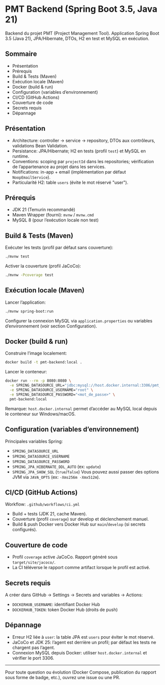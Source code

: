 # PMT Backend (Spring Boot 3.5, Java 21)

Backend du projet PMT (Project Management Tool). Application Spring Boot 3.5 (Java 21), JPA/Hibernate, DTOs, H2 en test et MySQL en exécution.

## Sommaire
- Présentation
- Prérequis
- Build & Tests (Maven)
- Exécution locale (Maven)
- Docker (build & run)
- Configuration (variables d’environnement)
- CI/CD (GitHub Actions)
- Couverture de code
- Secrets requis
- Dépannage

## Présentation
- Architecture: controller → service → repository, DTOs aux contrôleurs, validations Bean Validation.
- Persistance: JPA/Hibernate; H2 en tests (profil `test`) et MySQL en runtime.
- Conventions: scoping par `projectId` dans les repositories; vérification de l’appartenance au projet dans les services.
- Notifications: in-app + email (implémentation par défaut `NoopEmailService`).
- Particularité H2: table `users` (évite le mot réservé "user").

## Prérequis
- JDK 21 (Temurin recommandé)
- Maven Wrapper (fourni): `mvnw` / `mvnw.cmd`
- MySQL 8 (pour l’exécution locale non test)

## Build & Tests (Maven)
Exécuter les tests (profil par défaut sans couverture):
```bash
./mvnw test
```
Activer la couverture (profil JaCoCo):
```bash
./mvnw -Pcoverage test
```

## Exécution locale (Maven)
Lancer l’application:
```bash
./mvnw spring-boot:run
```
Configurer la connexion MySQL via `application.properties` ou variables d’environnement (voir section Configuration).

## Docker (build & run)
Construire l’image localement:
```bash
docker build -t pmt-backend:local .
```
Lancer le conteneur:
```bash
docker run --rm -p 8080:8080 \
  -e SPRING_DATASOURCE_URL="jdbc:mysql://host.docker.internal:3306/pmt_db?useSSL=false&serverTimezone=UTC" \
  -e SPRING_DATASOURCE_USERNAME="root" \
  -e SPRING_DATASOURCE_PASSWORD="<mot_de_passe>" \
  pmt-backend:local
```
Remarque: `host.docker.internal` permet d’accéder au MySQL local depuis le conteneur sur Windows/macOS.

## Configuration (variables d’environnement)
Principales variables Spring:
- `SPRING_DATASOURCE_URL`
- `SPRING_DATASOURCE_USERNAME`
- `SPRING_DATASOURCE_PASSWORD`
- `SPRING_JPA_HIBERNATE_DDL_AUTO` (ex: `update`)
- `SPRING_JPA_SHOW_SQL` (`true`/`false`)
Vous pouvez aussi passer des options JVM via `JAVA_OPTS` (ex: `-Xms256m -Xmx512m`).

## CI/CD (GitHub Actions)
Workflow: `.github/workflows/ci.yml`
- Build + tests (JDK 21, cache Maven).
- Couverture (profil `coverage`) sur develop et déclenchement manuel.
- Build & push Docker vers Docker Hub sur `main`/`develop` (si secrets configurés).

## Couverture de code
- Profil `coverage` active JaCoCo. Rapport généré sous `target/site/jacoco/`.
- La CI téléverse le rapport comme artifact lorsque le profil est activé.

## Secrets requis
A créer dans GitHub → Settings → Secrets and variables → Actions:
- `DOCKERHUB_USERNAME`: identifiant Docker Hub
- `DOCKERHUB_TOKEN`: token Docker Hub (droits de push)

## Dépannage
- Erreur H2 liée à `user`: la table JPA est `users` pour éviter le mot réservé.
- JaCoCo et JDK 25: l’agent est derrière un profil; par défaut les tests ne chargent pas l’agent.
- Connexion MySQL depuis Docker: utiliser `host.docker.internal` et vérifier le port 3306.

---
Pour toute question ou évolution (Docker Compose, publication du rapport sous forme de badge, etc.), ouvrez une issue ou une PR.
